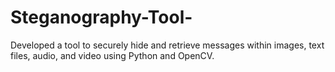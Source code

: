 # Steganography-Tool-
Developed a tool to securely hide and retrieve messages within images, text files, audio, and video  using Python and OpenCV. 

